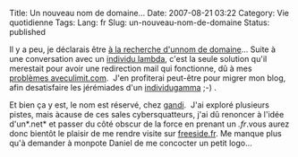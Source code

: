Title: Un nouveau nom de domaine...
Date: 2007-08-21 03:22
Category: Vie quotidienne
Tags:
Lang: fr
Slug: un-nouveau-nom-de-domaine
Status: published

Il y a peu, je déclarais être [à la recherche d'unnom de domaine](/post/2007/07/23/Sondage%3A-quel-nom-de-domaine-choisir)... Suite à une conversation avec un [individu lambda](http://www.vuntz.net/), c'est la seule solution qu'il merestait pour avoir une redirection mail qui fonctionne, dû à mes [problèmes aveculimit.com](/post/2007/01/11/Fed-up-with-ulimitcom).  J'en profiterai peut-être pour migrer mon blog, afin desatisfaire les jérémiades d'un [individugamma](http://figuiere.net/) ;-) .

Et bien ça y est, le nom est réservé, chez [gandi](http://gandi.net/).  J'ai exploré plusieurs pistes, mais àcause de ces sales cybersquatteurs, j'ai dû renoncer à l'idée d'un*.net* et passer du côté obscur de la force en prenant un *.fr*.vous aurez donc bientôt le plaisir de me rendre visite sur [freeside.fr](http://www.freeside.fr/). Me manque plus qu'à demander à monpote Daniel de me concocter un petit logo...
